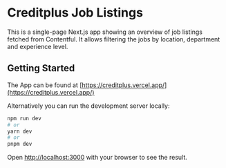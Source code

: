 # Creditplus Job Listings
This is a single-page Next.js app showing an overview of job listings fetched from Contentful. It allows filtering the jobs by location, department and experience level.


## Getting Started

The App can be found at [https://creditplus.vercel.app/](https://creditplus.vercel.app/)

Alternatively you can run the development server locally:

```bash
npm run dev
# or
yarn dev
# or
pnpm dev
```

Open [http://localhost:3000](http://localhost:3000) with your browser to see the result.

## 